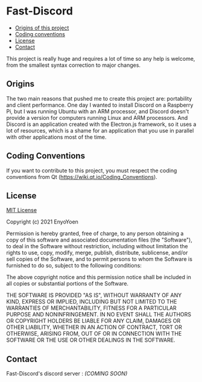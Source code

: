 # Fast-Discord
 - [Origins of this project](#origins)
 - [Coding conventions](#coding-conventions)
 - [License](#license)
 - [Contact](#contact)

This project is really huge and requires a lot of time so any help is welcome, from the smallest syntax correction to major changes.
## Origins
The two main reasons that pushed me to create this project are: portability and client performance.
One day I wanted to install Discord on a Raspberry Pi, but I was running Ubuntu with an ARM processor, and Discord doesn't provide a version for computers running Linux and ARM processors.
And Discord is an application created with the Electron.js framework, so it uses a lot of resources, which is a shame for an application that you use in parallel with other applications most of the time.
## Coding Conventions
If you want to contribute to this project, you must respect the coding conventions from Qt (https://wiki.qt.io/Coding_Conventions).
## License
[MIT License](https://en.wikipedia.org/wiki/MIT_License)

Copyright (c) 2021 EnyoYoen

Permission is hereby granted, free of charge, to any person obtaining a copy
of this software and associated documentation files (the "Software"), to deal
in the Software without restriction, including without limitation the rights
to use, copy, modify, merge, publish, distribute, sublicense, and/or sell
copies of the Software, and to permit persons to whom the Software is
furnished to do so, subject to the following conditions:

The above copyright notice and this permission notice shall be included in all
copies or substantial portions of the Software.

THE SOFTWARE IS PROVIDED "AS IS", WITHOUT WARRANTY OF ANY KIND, EXPRESS OR
IMPLIED, INCLUDING BUT NOT LIMITED TO THE WARRANTIES OF MERCHANTABILITY,
FITNESS FOR A PARTICULAR PURPOSE AND NONINFRINGEMENT. IN NO EVENT SHALL THE
AUTHORS OR COPYRIGHT HOLDERS BE LIABLE FOR ANY CLAIM, DAMAGES OR OTHER
LIABILITY, WHETHER IN AN ACTION OF CONTRACT, TORT OR OTHERWISE, ARISING FROM,
OUT OF OR IN CONNECTION WITH THE SOFTWARE OR THE USE OR OTHER DEALINGS IN THE
SOFTWARE.

## Contact
Fast-Discord's discord server : *(COMING SOON)*

